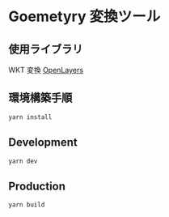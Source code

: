 # Goemetyry 変換ツール

## 使用ライブラリ

WKT 変換
[OpenLayers](https://openlayers.org/)

## 環境構築手順

```bash
yarn install
```

## Development

```bash
yarn dev
```

## Production

```bash
yarn build
```
